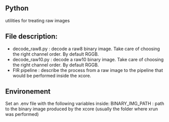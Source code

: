 ## Python 
utilities for treating raw images

## File description:
* decode_raw8.py  : decode a raw8 binary image. Take care of choosing the right channel order. By default RGGB. 
* decode_raw10.py : decode a raw10 binary image. Take care of choosing the right channel order. By default RGGB. 
* FIR pipeline    : describe the process from a raw image to the pipeline that would be performed inside the xcore. 

## Environement
Set an .env file with the following variables inside:
BINARY_IMG_PATH : path to the binary image produced by the xcore (usually the folder where xrun was performed)
